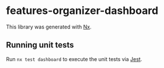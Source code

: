 # features-organizer-dashboard

This library was generated with [Nx](https://nx.dev).

## Running unit tests

Run `nx test dashboard` to execute the unit tests via [Jest](https://jestjs.io).
